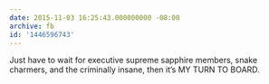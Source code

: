 ```yaml
---
date: 2015-11-03 16:25:43.000000000 -08:00
archive: fb
id: '1446596743'
---
```


Just have to wait for executive supreme sapphire members, snake charmers, and the criminally insane, then it’s MY TURN TO BOARD.
